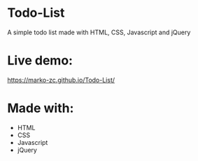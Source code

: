 # Todo-List
A simple todo list made with HTML, CSS, Javascript and jQuery

# Live demo:
https://marko-zc.github.io/Todo-List/

# Made with:
- HTML
- CSS
- Javascript
- jQuery
